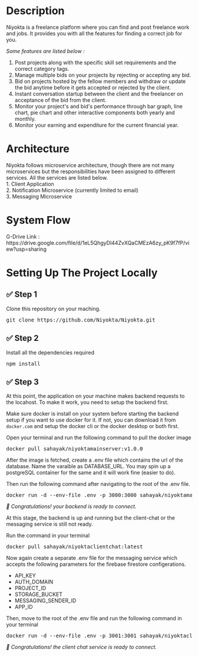 <h1>Description</h1>
Niyokta is a freelance platform where you can find and post freelance work and jobs. It provides you with all the features for finding a correct job for you.

_Some features are listed below :_

<ol>
  <li>
    Post projects along with the specific skill set requirements and the correct category tags.
  </li>
  <li>
    Manage multiple bids on your projects by rejecting or accepting any bid.
  </li>
  <li>
    Bid on projects hosted by the fellow members and withdraw or update the bid anytime before it gets accepted or rejected by the client.
  </li>
  <li>
    Instant conversation startup between the client and the freelancer on acceptance of the bid from the client.
  </li>
  <li>
    Monitor your project's and bid's performance through bar graph, line chart, pie chart and other interactive components both yearly and monthly.
  </li>
  <li>
    Monitor your earning and expenditure for the current financial year.
  </li>
</ol>

<h1>Architecture</h1>
Niyokta follows microservice architecture, though there are not many microservices but the responsibilities have been assigned to different services. All the services are listed below.<br/>
1. Client Application <br/>
2. Notification Microservice (currently limited to email) <br/>
3. Messaging Microservice <br/>


<h1>System Flow</h1> 
G-Drive Link : https://drive.google.com/file/d/1eL5QhgyDl44ZvXQaCMEzA6zy_pK9f7fP/view?usp=sharing

<h1>Setting Up The Project Locally</h1>

<h2>✅ Step 1</h2>
<p>Clone this repository on your maching.</p>
<pre>git clone https://github.com/Niyokta/Niyokta.git</pre>

<h2>✅ Step 2</h2>
<p>Install all the dependencies required</p>
<pre>npm install</pre>

<h2>✅ Step 3</h2>
<p>At this point, the application on your machine makes backend requests to the locahost. To make it work, you need to setup the backend first.</p>

Make sure docker is install on your system before starting the backend setup if you want to use docker for it. If not, you can download it from `docker.com` and setup the docker cli or the docker desktop or both first.

<p>Open your terminal and run the following command to pull the docker image</p>
<pre>docker pull sahayak/niyoktamainserver:v1.0.0</pre>

<p>After the image is fetched, create a .env file which contains the url of the database. Name the varaible as DATABASE_URL. You may spin up a postgreSQL container for the same and it will work fine (easier to do).</p>
<p>Then run the following command after navigating to the root of the .env file.</p>
<pre>docker run -d --env-file .env -p 3000:3000 sahayak/niyoktamainserver:v1.0.0</pre>

_🎉 Congratulations! your backend is ready to connect._

<p>At this stage, the backend is up and running but the client-chat or the messaging service is still not ready.</p>
<p>Run the command in your terminal</p>
<pre>docker pull sahayak/niyoktaclientchat:latest</pre>

<p>Now again create a separate .env file for the messaging service which accepts the following parameters for the firebase firestore configerations.</p>
<ul>
  <li>API_KEY</li>
  <li>AUTH_DOMAIN</li>
  <li>PROJECT_ID</li>
  <li>STORAGE_BUCKET</li>
  <li>MESSAGING_SENDER_ID</li>
  <li>APP_ID</li>
</ul>

<p>Then, move to the root of the .env file and run the following command in your terminal</p>
<pre>docker run -d --env-file .env -p 3001:3001 sahayak/niyoktaclientchat:latest</pre>

_🎉 Congratulations! the client chat service is ready to connect._
